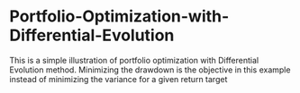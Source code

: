 # Portfolio-Optimization-with-Differential-Evolution

This is a simple illustration of portfolio optimization with Differential Evolution method. Minimizing the drawdown is the  objective in this example instead of minimizing the variance for a given return target
